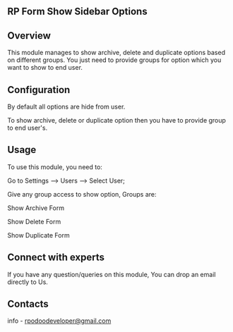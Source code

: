 RP Form Show Sidebar Options 
----------------------------

Overview
--------
This module manages to show archive, delete and duplicate options based on different groups. You just need to provide groups for option which you want to show to end user.

Configuration
-------------
By default all options are hide from user.

To show archive, delete or duplicate option then you have to provide group to end user's.

Usage
-----
To use this module, you need to:

Go to Settings --> Users --> Select User;

Give any group access to show option, Groups are:

Show Archive Form

Show Delete Form

Show Duplicate Form

Connect with experts
--------------------

If you have any question/queries on this module, You can drop an email directly to Us.

Contacts
--------
info - rpodoodeveloper@gmail.com
